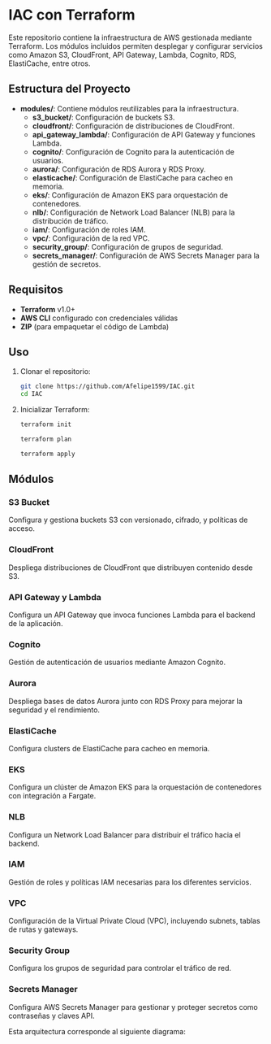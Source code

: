 # IAC con Terraform

Este repositorio contiene la infraestructura de AWS gestionada mediante Terraform. Los módulos incluidos permiten desplegar y configurar servicios como Amazon S3, CloudFront, API Gateway, Lambda, Cognito, RDS, ElastiCache, entre otros.

## Estructura del Proyecto

- **modules/**: Contiene módulos reutilizables para la infraestructura.
  - **s3_bucket/**: Configuración de buckets S3.
  - **cloudfront/**: Configuración de distribuciones de CloudFront.
  - **api_gateway_lambda/**: Configuración de API Gateway y funciones Lambda.
  - **cognito/**: Configuración de Cognito para la autenticación de usuarios.
  - **aurora/**: Configuración de RDS Aurora y RDS Proxy.
  - **elasticache/**: Configuración de ElastiCache para cacheo en memoria.
  - **eks/**: Configuración de Amazon EKS para orquestación de contenedores.
  - **nlb/**: Configuración de Network Load Balancer (NLB) para la distribución de tráfico.
  - **iam/**: Configuración de roles IAM.
  - **vpc/**: Configuración de la red VPC.
  - **security_group/**: Configuración de grupos de seguridad.
  - **secrets_manager/**: Configuración de AWS Secrets Manager para la gestión de secretos.

## Requisitos

- **Terraform** v1.0+
- **AWS CLI** configurado con credenciales válidas
- **ZIP** (para empaquetar el código de Lambda)

## Uso

1. Clonar el repositorio:

   ```sh
   git clone https://github.com/Afelipe1599/IAC.git
   cd IAC
   ```   
2. Inicializar Terraform:

    ```sh
   terraform init
   ```
    ```sh
   terraform plan
   ```
    ```sh
   terraform apply
   ```

## Módulos

### S3 Bucket
Configura y gestiona buckets S3 con versionado, cifrado, y políticas de acceso.

### CloudFront
Despliega distribuciones de CloudFront que distribuyen contenido desde S3.

### API Gateway y Lambda
Configura un API Gateway que invoca funciones Lambda para el backend de la aplicación.

### Cognito
Gestión de autenticación de usuarios mediante Amazon Cognito.

### Aurora
Despliega bases de datos Aurora junto con RDS Proxy para mejorar la seguridad y el rendimiento.

### ElastiCache
Configura clusters de ElastiCache para cacheo en memoria.

### EKS
Configura un clúster de Amazon EKS para la orquestación de contenedores con integración a Fargate.

### NLB
Configura un Network Load Balancer para distribuir el tráfico hacia el backend.

### IAM
Gestión de roles y políticas IAM necesarias para los diferentes servicios.

### VPC
Configuración de la Virtual Private Cloud (VPC), incluyendo subnets, tablas de rutas y gateways.

### Security Group
Configura los grupos de seguridad para controlar el tráfico de red.

### Secrets Manager
Configura AWS Secrets Manager para gestionar y proteger secretos como contraseñas y claves API.

Esta arquitectura corresponde al siguiente diagrama:
